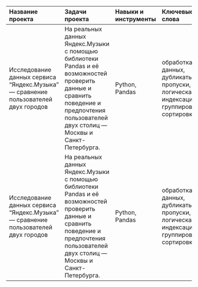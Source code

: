 
| Название проекта| Задачи проекта | Навыки и инструменты | Ключевые слова |
| :-------------------- | :-------------------- | :--------------------| :--------------------| 
| Исследование данных сервиса “Яндекс.Музыка” — сравнение пользователей двух городов | На реальных данных Яндекс.Музыки c помощью библиотеки Pandas и её возможностей проверить данные и сравнить поведение и предпочтения пользователей двух столиц — Москвы и Санкт-Петербурга. | Python, Pandas | обработка данных, дубликаты, пропуски, логическая индексация, группировка, сортировка |
| Исследование данных сервиса “Яндекс.Музыка” — сравнение пользователей двух городов | На реальных данных Яндекс.Музыки c помощью библиотеки Pandas и её возможностей проверить данные и сравнить поведение и предпочтения пользователей двух столиц — Москвы и Санкт-Петербурга. | Python, Pandas | обработка данных, дубликаты, пропуски, логическая индексация, группировка, сортировка |



